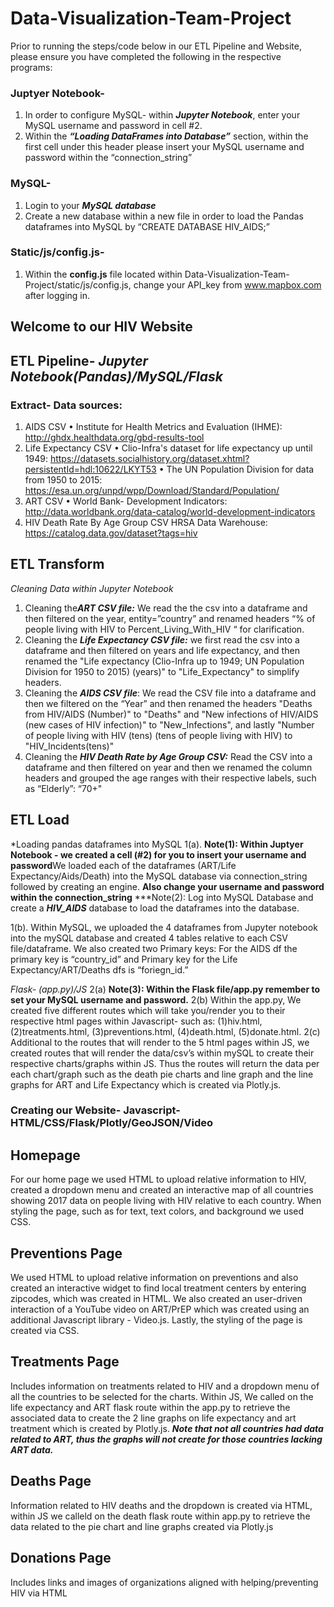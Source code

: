 # Data-Visualization-Team-Project

Prior to running the steps/code below in our ETL Pipeline and Website, please ensure you have completed the following in the respective programs:

### Juptyer Notebook-
1.	In order to configure MySQL- within ***Jupyter Notebook***, enter your MySQL username and password in cell #2.
2.	Within the ***“Loading DataFrames into Database”*** section, within the first cell under this header please insert your MySQL username and password within the “connection_string”

### MySQL-
1.	Login to your ***MySQL database***
2.	Create a new database within a new file in order to load the Pandas dataframes into MySQL by
“CREATE DATABASE HIV_AIDS;”

### Static/js/config.js-
1.	Within the **config.js** file located within Data-Visualization-Team-Project/static/js/config.js, change your API_key from www.mapbox.com after logging in.

## Welcome to our HIV Website

## ETL Pipeline- *Jupyter Notebook(Pandas)/MySQL/Flask*

### Extract- Data sources:

1.	AIDS CSV
•	Institute for Health Metrics and Evaluation (IHME): http://ghdx.healthdata.org/gbd-results-tool
2.	Life Expectancy CSV
•	Clio-Infra's dataset for life expectancy up until 1949: https://datasets.socialhistory.org/dataset.xhtml?persistentId=hdl:10622/LKYT53 
•	The UN Population Division for data from 1950 to 2015: https://esa.un.org/unpd/wpp/Download/Standard/Population/
3.	ART CSV
•	World Bank- Development Indicators: http://data.worldbank.org/data-catalog/world-development-indicators 
4.	HIV Death Rate By Age Group CSV
 HRSA Data Warehouse: https://catalog.data.gov/dataset?tags=hiv

## ETL Transform
*Cleaning Data within Jupyter Notebook*
1.  Cleaning the***ART CSV file:*** We read the the csv into a dataframe and then filtered on the year, entity=”country” and renamed headers “% of people living with HIV to Percent_Living_With_HIV “ for clarification. 
2.	Cleaning the ***Life Expectancy CSV file:*** we first read the csv into a dataframe and then filtered on years and life expectancy, and then renamed the "Life expectancy (Clio-Infra up to 1949; UN Population Division for 1950 to 2015) (years)" to "Life_Expectancy" to simplify headers.
3.	Cleaning the ***AIDS CSV file***: We read the CSV file into a dataframe and then we filtered on the “Year” and then renamed the headers "Deaths from HIV/AIDS (Number)" to  "Deaths" and "New infections of HIV/AIDS (new cases of HIV infection)" to "New_Infections", and lastly "Number of people living with HIV (tens) (tens of people living with HIV) to "HIV_Incidents(tens)"
4.	Cleaning the ***HIV Death Rate by Age Group CSV:*** Read the CSV into a dataframe and then filtered on year and then we renamed the column headers and grouped the age ranges with their respective labels, such as “Elderly”: “70+"

## ETL Load
*Loading pandas dataframes into MySQL
1(a). **Note(1): Within Juptyer Notebook - we created a cell (#2) for you to insert your username and password**We loaded each of the dataframes (ART/Life Expectancy/Aids/Death) into the MySQL database via connection_string followed by creating an engine. **Also change your username and password within the connection_string**
***Note(2): Log into MySQL Database and create a ***HIV_AIDS*** database to load the dataframes into the database.

1(b). Within MySQL, we uploaded the 4 dataframes from Jupyter notebook into the mySQL database and created 4 tables relative to each CSV file/dataframe. We also created two Primary keys: For the AIDS df the primary key is  “country_id” and Primary key for the Life Expectancy/ART/Deaths dfs is “foriegn_id.”

*Flask- (app.py)/JS*
2(a) **Note(3): Within the Flask file/app.py remember to set your MySQL username and password.**
2(b) 	Within the app.py, We created five different routes which will take you/render you to their respective html pages within Javascript- such as: (1)hiv.html, (2)treatments.html, (3)preventions.html, (4)death.html, (5)donate.html. 
2(c)	Additional to the routes that will render to the 5 html pages within JS, we created routes that will render the data/csv’s within mySQL to create their respective charts/graphs within JS. Thus the routes will return the data per each chart/graph such as the death pie charts and line graph and the line graphs for ART and Life Expectancy which is created via Plotly.js. 

### Creating our Website- Javascript- HTML/CSS/Flask/Plotly/GeoJSON/Video

## Homepage 
For our home page we used HTML to upload relative information to HIV, created a dropdown menu and created an interactive map of all countries showing 2017 data on people living with HIV relative to each country. When styling the page, such as for text, text colors, and background we used CSS.
## Preventions Page
We used HTML to upload relative information on preventions and also created an interactive widget to find local treatment centers by entering zipcodes, which was created in HTML. We also created an user-driven interaction of a YouTube video on ART/PrEP which was created using an additional Javascript library - Video.js. Lastly, the styling of the page is created via CSS. 
## Treatments Page
Includes information on treatments related to HIV and a dropdown menu of all the countries to be selected for the charts.  Within JS, We called on the life expectancy and ART flask route within the app.py to retrieve the associated data to create the 2 line graphs on life expectancy and art treatment which is created by Plotly.js. ***Note that not all countries had data related to ART, thus the graphs will not create for those countries lacking ART data.***
## Deaths Page
Information related to HIV deaths and the dropdown is created via HTML, within JS we calleld on the death flask route within app.py to retrieve the data related to the pie chart and line graphs created via Plotly.js
## Donations Page
Includes links and images of organizations aligned with helping/preventing HIV via HTML 










